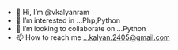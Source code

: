 - 👋 Hi, I’m @vkalyanram
- 👀 I’m interested in ...Php,Python
- 💞️ I’m looking to collaborate on ...Python
- 📫 How to reach me ...kalyan.2405@gmail.com

<!---
vkalyanram/vkalyanram is a ✨ special ✨ repository because its `README.md` (this file) appears on your GitHub profile.
You can click the Preview link to take a look at your changes.
--->
